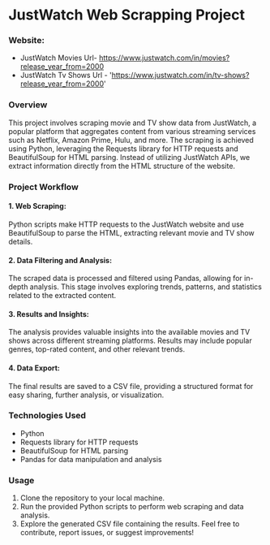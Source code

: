 # JustWatch Web Scrapping Project
### Website:
- JustWatch Movies Url-  https://www.justwatch.com/in/movies?release_year_from=2000
- JustWatch Tv Shows Url - 'https://www.justwatch.com/in/tv-shows?release_year_from=2000'


### Overview
This project involves scraping movie and TV show data from JustWatch, a popular platform that aggregates content from various streaming services such as Netflix, Amazon Prime, Hulu, and more. The scraping is achieved using Python, leveraging the Requests library for HTTP requests and BeautifulSoup for HTML parsing. Instead of utilizing JustWatch APIs, we extract information directly from the HTML structure of the website.

### Project Workflow
#### 1. Web Scraping: 
Python scripts make HTTP requests to the JustWatch website and use BeautifulSoup to parse the HTML, extracting relevant movie and TV show details.

#### 2. Data Filtering and Analysis:
The scraped data is processed and filtered using Pandas, allowing for in-depth analysis. This stage involves exploring trends, patterns, and statistics related to the extracted content.

#### 3. Results and Insights:
The analysis provides valuable insights into the available movies and TV shows across different streaming platforms. Results may include popular genres, top-rated content, and other relevant trends.

#### 4. Data Export:
The final results are saved to a CSV file, providing a structured format for easy sharing, further analysis, or visualization.

### Technologies Used
- Python
- Requests library for HTTP requests
- BeautifulSoup for HTML parsing
- Pandas for data manipulation and analysis
### Usage
1. Clone the repository to your local machine.
2. Run the provided Python scripts to perform web scraping and data analysis.
3. Explore the generated CSV file containing the results.
Feel free to contribute, report issues, or suggest improvements!
